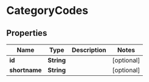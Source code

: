 
# CategoryCodes

## Properties
Name | Type | Description | Notes
------------ | ------------- | ------------- | -------------
**id** | **String** |  |  [optional]
**shortname** | **String** |  |  [optional]



